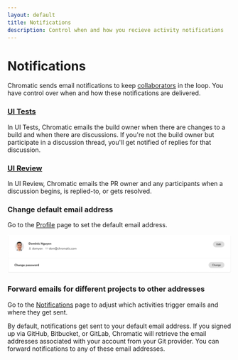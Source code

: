 ```yaml
---
layout: default
title: Notifications
description: Control when and how you recieve activity notifications
---
```


# Notifications

Chromatic sends email notifications to keep [collaborators](collaborators) in the loop. You have control over when and how these notifications are delivered.

### [UI Tests](test)

In UI Tests, Chromatic emails the build owner when there are changes to a build and when there are discussions. If you're not the build owner but participate in a discussion thread, you'll get notified of replies for that discussion.

### [UI Review](review)

In UI Review, Chromatic emails the PR owner and any participants when a discussion begins, is replied-to, or gets resolved.

### Change default email address

Go to the [Profile](https://www.chromatic.com/profile) page to set the default email address.

![Change email](img/profile-account-email-password.png)

### Forward emails for different projects to other addresses

Go to the [Notifications](https://www.chromatic.com/notifications) page to adjust which activities trigger emails and where they get sent.

By default, notifications get sent to your default email address. If you signed up via GitHub, Bitbucket, or GitLab, Chromatic will retrieve the email addresses associated with your account from your Git provider. You can forward notifications to any of these email addresses.
